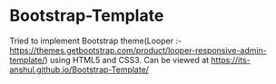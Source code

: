 # Bootstrap-Template
Tried to implement Bootstrap theme(Looper :- https://themes.getbootstrap.com/product/looper-responsive-admin-template/) using HTML5 and CSS3.
Can be viewed at https://its-anshul.github.io/Bootstrap-Template/
